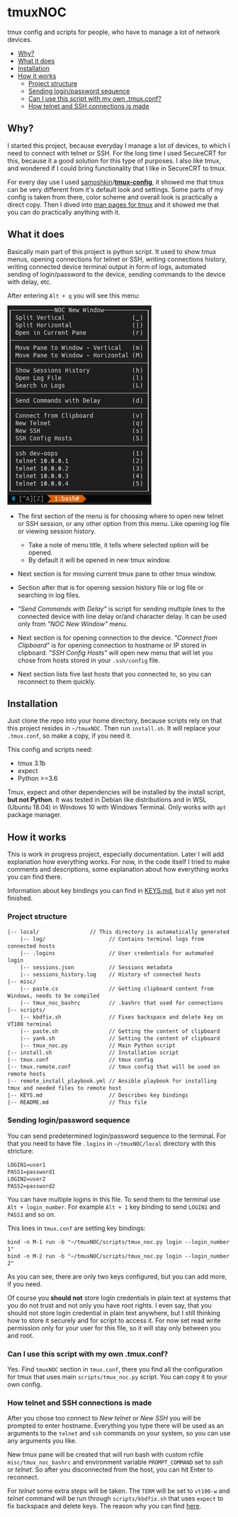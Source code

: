 # tmuxNOC <!-- omit in toc -->

tmux config and scripts for people, who have to manage a lot of network devices.

- [Why?](#why)
- [What it does](#what-it-does)
- [Installation](#installation)
- [How it works](#how-it-works)
  - [Project structure](#project-structure)
  - [Sending login/password sequence](#sending-loginpassword-sequence)
  - [Can I use this script with my own .tmux.conf?](#can-i-use-this-script-with-my-own-tmuxconf)
  - [How telnet and SSH connections is made](#how-telnet-and-ssh-connections-is-made)

## Why?

I started this project, because everyday I manage a lot of devices, to which I need to connect with telnet or SSH. For the long time I used SecureCRT for this, because it a good solution for this type of purposes. I also like tmux, and wondered if I could bring functionality that I like in SecureCRT to tmux.

For every day use I used [samoshkin](https://github.com/samoshkin)/**[tmux-config](https://github.com/samoshkin/tmux-config)**, it showed me that tmux can be very different from it's default look and settings. Some parts of my config is taken from there, color scheme and overall look is practically a direct copy. Then I dived into [man pages for tmux](https://man.openbsd.org/OpenBSD-current/man1/tmux.1)  and it showed me that you can do practically anything with it.

## What it does

Basically main part of this project is python script. It used to show tmux menus, opening connections for telnet or SSH, writing connections history, writing connected device terminal output in form of logs, automated sending of login/password to the device, sending commands to the device with delay, etc.

After entering `Alt + q` you will see this menu:

![tmuxnoc-newwindow-menu](readme_assets/tmuxnoc-newwindow-menu.png)

- The first section of the menu is for choosing where to open new telnet or SSH session, or any other option from this menu. Like opening log file or viewing session history.
    - Take a note of menu title, it tells where selected option will be opened.
    - By default it will be opened in new tmux window.

- Next section is for moving current tmux pane to other tmux window.

- Section after that is for opening session history file or log file or searching in log files.

- *"Send Commands with Delay"* is script for sending multiple lines to the connected device with line delay or/and character delay. It can be used only from *"NOC New Window"* menu.

- Next section is for opening connection to the device. *"Connect from Clipboard"* is for opening connection to hostname or IP stored in clipboard. *"SSH Config Hosts"* will open new menu that will let you chose from hosts stored in your `.ssh/config` file.

- Next section lists five last hosts that you connected to, so you can reconnect to them quickly.

## Installation 

Just clone the repo into your home directory, because scripts rely on that this project resides in `~/tmuxNOC`. Then run `install.sh`. It will replace your `.tmux.conf`, so make a copy, if you need it.

This config and scripts need:
- tmux 3.1b
- expect
- Python >=3.6

Tmux, expect and other dependencies will be installed by the install script, **but not Python**. It was tested in Debian like distributions and in WSL (Ubuntu 18.04) in Windows 10 with Windows Terminal. Only works with `apt` package manager.

## How it works

This is work in progress project, especially documentation. Later I will add explanation how everything works. For now, in the code itself I tried to make comments and descriptions, some explanation about how everything works you can find there.

Information about key bindings you can find in [KEYS.md](https://github.com/Technik-J/tmuxNOC/blob/master/KEYS.md), but it also yet not finished.

### Project structure

```
|-- local/                // This directory is automatically generated
    |-- log/                    // Contains terminal logs from connected hosts
    |-- .logins                 // User credentials for automated login
    |-- sessions.json           // Sessions metadata
    |-- sessions_history.log    // History of connected hosts
|-- misc/
    |-- paste.cs                // Getting clipboard content from Windows, needs to be compiled
    |-- tmux_noc_bashrc         // .bashrc that used for connections
|-- scripts/
    |-- kbdfix.sh               // Fixes backspace and delete key on VT100 terminal
    |-- paste.sh                // Getting the content of clipboard
    |-- yank.sh                 // Setting the content of clipboard
    |-- tmux_noc.py             // Main Python script
|-- install.sh                  // Installation script
|-- tmux.conf                   // tmux config
|-- tmux.remote.conf            // tmux config that will be used on remote hosts
|-- remote_install_playbook.yml // Ansible playbook for installing tmux and needed files to remote host
|-- KEYS.md                     // Describes key bindings
|-- README.md                   // This file
```

### Sending login/password sequence

You can send predetermined login/password sequence to the terminal. For that you need to have file `.logins` in `~/tmuxNOC/local` directory with this stricture:

```
LOGIN1=user1
PASS1=password1
LOGIN2=user2
PASS2=password2
```

You can have multiple logins in this file. To send them to the terminal use `Alt + login_number`. For example `Alt + 1` key binding to send `LOGIN1` and `PASS1` and so on. 

This lines in `tmux.conf` are setting key bindings:

```
bind -n M-1 run -b "~/tmuxNOC/scripts/tmux_noc.py login --login_number 1"
bind -n M-2 run -b "~/tmuxNOC/scripts/tmux_noc.py login --login_number 2"
```

As you can see, there are only two keys configured, but you can add more, if you need.

Of course you **should not** store login credentials in plain text at systems that you do not trust and not only you have root rights. I even say, that you should not store login credential in plain text anywhere, but I still thinking how to store it securely and for script to access it. For now set read write permission only for your user for this file, so it will stay only between you and root.

### Can I use this script with my own .tmux.conf?

Yes. Find `tmuxNOC` section in `tmux.conf`, there you find all the configuration for tmux that uses main `scripts/tmux_noc.py` script. You can copy it to your own config.

### How telnet and SSH connections is made

After you chose too connect to *New telnet* or *New SSH* you will be prompted to enter hostname. Everything you type there will be used as an arguments to the `telnet` and `ssh` commands on your system, so you can use any arguments you like.

New tmux pane will be created that will run bash with custom rcfile `misc/tmux_noc_bashrc` and environment variable `PROMPT_COMMAND` set to *ssh* or *telnet*. So after you disconnected from the host, you can hit Enter to reconnect.

For *telnet* some extra steps will be taken. The `TERM` will be set to `vt100-w` and *telnet* command will be run through `scripts/kbdfix.sh` that uses `expect` to fix backspace and delete keys. The reason why you can find [here](http://www.afterstep.org/keyboard.html).
